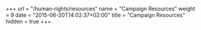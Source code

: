 +++
url = "/human-rights/resources"
name = "Campaign Resources"
weight = 9
date = "2015-06-20T14:02:37+02:00"
title = "Campaign Resources"
hidden = true
+++
